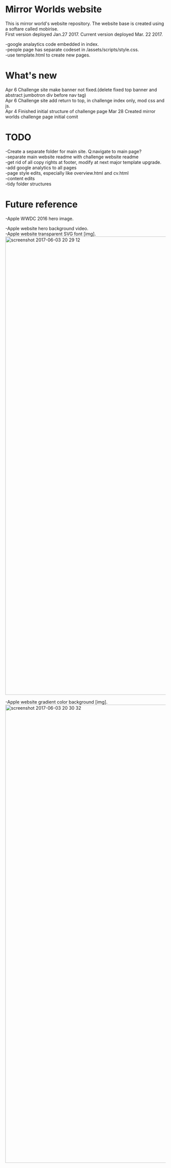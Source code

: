 # Mirror Worlds website
This is mirror world's website repository. The website base is created using a softare called mobirise.  
First version deployed Jan.27 2017. Current version deployed Mar. 22 2017.

-google analaytics code embedded in index.  
-people page has separate codeset in /assets/scripts/style.css.  
-use template.html to create new pages.  

# What's new
Apr 6 Challenge site make banner not fixed.(delete fixed top banner and abstract jumbotron div before nav tag)    
Apr 6 Challenge site add return to top, in challenge index only, mod css and js.  
Apr 4 Finished initial structure of challenge page
Mar 28 Created mirror worlds challenge page initial comit 


# TODO

-Create a separate folder for main site. Q:navigate to main page?  
-separate main website readme with challenge website readme  
-get rid of all copy rights at footer, modify at next major template upgrade.  
-add google analytics to all pages  
-page style edits, especially like overview.html and cv.html  
-content edits  
-tidy folder structures

# Future reference

-Apple WWDC 2016 hero image.


-Apple website hero background video.    
-Apple website transparent SVG font [img].  
<img width="1440" alt="screenshot 2017-06-03 20 29 12" src="https://cloud.githubusercontent.com/assets/9259412/26757938/cbc2f860-489b-11e7-8a95-069a5d80d36b.png"> 

-Apple website gradient color background [img]. 
<img width="1440" alt="screenshot 2017-06-03 20 30 32" src="https://cloud.githubusercontent.com/assets/9259412/26757936/c8af061e-489b-11e7-9aa2-351294de9e5f.png">




